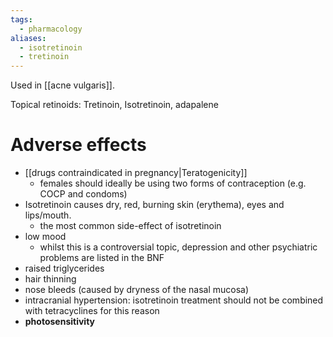```yaml
---
tags:
  - pharmacology
aliases:
  - isotretinoin
  - tretinoin
---
```

Used in [[acne vulgaris]].

Topical retinoids: Tretinoin, Isotretinoin, adapalene

# Adverse effects
- [[drugs contraindicated in pregnancy|Teratogenicity]]
	- females should ideally be using two forms of contraception (e.g. COCP and condoms)
- Isotretinoin causes dry, red, burning skin (erythema), eyes and lips/mouth.
	- the most common side-effect of isotretinoin
- low mood
	- whilst this is a controversial topic, depression and other psychiatric problems are listed in the BNF
- raised triglycerides
- hair thinning
- nose bleeds (caused by dryness of the nasal mucosa)
- intracranial hypertension: isotretinoin treatment should not be combined with tetracyclines for this reason
- **photosensitivity**